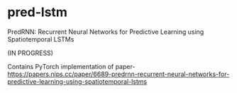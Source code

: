 # pred-lstm
PredRNN: Recurrent Neural Networks for Predictive Learning using Spatiotemporal LSTMs

(IN PROGRESS)

Contains PyTorch implementation of paper-
https://papers.nips.cc/paper/6689-predrnn-recurrent-neural-networks-for-predictive-learning-using-spatiotemporal-lstms
